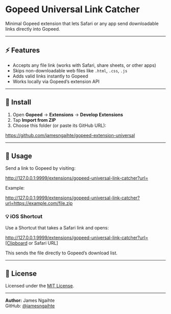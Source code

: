 # Gopeed Universal Link Catcher

Minimal Gopeed extension that lets Safari or any app send downloadable links directly into Gopeed.

---

## ⚡ Features
- Accepts any file link (works with Safari, share sheets, or other apps)
- Skips non-downloadable web files like `.html`, `.css`, `.js`
- Adds valid links instantly to Gopeed
- Works locally via Gopeed’s extension API

---

## 🧩 Install

1. Open **Gopeed** → **Extensions** → **Develop Extensions**
2. Tap **Import from ZIP**
3. Choose this folder (or paste its GitHub URL):

https://github.com/jamesngaihte/gopeed-extension-universal

---

## 🚀 Usage

Send a link to Gopeed by visiting:

http://127.0.0.1:9999/extensions/gopeed-universal-link-catcher?url=

Example:

http://127.0.0.1:9999/extensions/gopeed-universal-link-catcher?url=https://example.com/file.zip

### 💡 iOS Shortcut
Use a Shortcut that takes a Safari link and opens:

http://127.0.0.1:9999/extensions/gopeed-universal-link-catcher?url=[Clipboard or Safari URL]

This sends the file directly to Gopeed’s download list.

---

## 📄 License
Licensed under the [MIT License](LICENSE).

---

**Author:** James Ngaihte  
GitHub: [@jamesngaihte](https://github.com/jamesngaihte)


